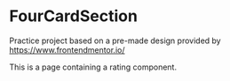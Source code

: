 # FourCardSection

Practice project based on a pre-made design provided by https://www.frontendmentor.io/

This is a page containing a rating component.
